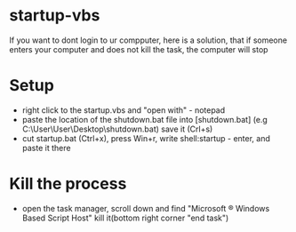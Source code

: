 # startup-vbs
If you want to dont  login to ur compputer, here is a solution, that if someone enters your computer and does not kill the task, the computer will stop
# Setup
* right click to the startup.vbs and "open with" - notepad
* paste the location of the shutdown.bat file into [shutdown.bat] (e.g C:\User\User\Desktop\shutdown.bat) save it (Crl+s)
* cut startup.bat (Ctrl+x), press Win+r, write shell:startup - enter, and paste it there

# Kill the process
* open the task manager, scroll down and find "Microsoft ® Windows Based Script Host" kill it(bottom right corner "end task")
